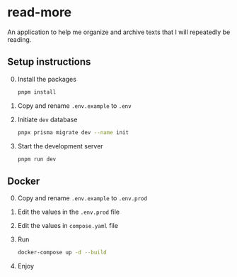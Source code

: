 # read-more

An application to help me organize and archive texts that I will repeatedly be reading.

## Setup instructions

0. Install the packages

    ```sh
    pnpm install
    ```

1. Copy and rename `.env.example` to `.env`

2. Initiate `dev` database

    ```sh
    pnpx prisma migrate dev --name init
    ```

3. Start the development server

    ```sh
    pnpm run dev
    ```

## Docker

0. Copy and rename `.env.example` to `.env.prod`

1. Edit the values in the `.env.prod` file

2. Edit the values in `compose.yaml` file

3. Run

    ```sh
    docker-compose up -d --build
    ```

4. Enjoy
